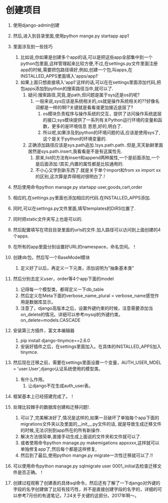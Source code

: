 # 创建项目

1. 使用django-admin创建
2. 然后,进入到目录里面,使用python mange.py startapp app1
3. 里面涉及到一些技巧
    1. 比如说,你如果是创建多个app的话,可以是把这些app全部集中到一个python包里面,这样管理起来比较方便,不过,在settings.py文件里面注册app的时候,需要把包路径填好,例如,创建一个包,叫apps,在INSTALLED_APPS里面填入'apps/app1'
    2. 如果上面只想直接填入'app1'这样的话,可以在在settings里面添加代码,把包apps添加到python的搜索路径当中,就可以了.
        1. 疑问:搜索路径,究竟,是path,但问题是属于sys还是os的呢?
            1. 一般来说,sys应该是系统相关的,os就是操作系统相关的??好像名词都是一样的啊!?关键就是看看谁更加接近底层了?
                1. os模块负责程序与操作系统的交互，提供了访问操作系统底层的接口;sys模块提供了一系列有关Python运行环境的变量和函数，更多的是环境信息
                恩恩,好的,明白了.
                2. 所以呢,如果涉及到python的环境问题的话,应该是使用sys了,这个是关于python的环境变量的.
        2. 正确添加路径应该是sys.path追加.!sys.path.path..但是,天天新鲜里面居然是sys.path.insert,我看看是不是有这属性先.
            1. 原来,list的方法有insert和append两种属性,一个是前面添加,一个是后面添加.!其实,内置的属性都是比较通用的.
            2. 不小心又学到新东西了.就是关于单个import和from xx import xx
            的区别,这次算是弄得相对很明白了.!
4. 然后使用命令python manage.py startapp user,goods,cart,order
5. 相应的,在settings.py里面也添加相应的代码.在INSTALLED_APPS添加.
6. 同时,可以在settings.py文件里面,填写templates的DIRS位置了.
7. 同时把static文件夹写上也是可以的.
8. 然后配置填写在项目目录里面的urls的文件.加入路径可以访问到上面创建的4个apps.
9. 在所有的app里面分别设置好URL的namespace，命名空间。！
10. 创建db包，然后写一个BaseModel模块
    1. 定义好了以后，再定义一下元类，添加说明为"抽象基本类"
11. 然后分别去定义user，order等4个app下面的model
    1. 记得每一个模型类，都得定义一下db_table
    2. 然后定义在Meta下面的verbose_name_plural = verbose_name感觉作用是数据库显示。
    3. 注意了，django高版本之后，设置外键约束的时候，注意需要添加当on_delete的情况。详细可以参考mysql的外键约束。on_delete=models.CASCADE
12. 安装第三方插件，富文本编辑器
    1. pip install django-tinymce==2.6.0
    2. 安装好插件之后，在settings里面加入。在具体的INSTALLED_APPS加入tinymce.

13. 然后现在迁移之前，需要在settings里面设置一个变量，AUTH_USER_MDEL = 'user.User',django认证系统使用的模型类。
    1. 有什么作用。
        1. 让django不在生成auth_user表。

14. 框架基本上已经搭建完成了。！
15. 处理比较棘手的数据库创建和迁移问题!.
    1. 可以了,完美解决好了,情况是这样的,如果一旦破坏了单独每个app下面的migrations文件夹以及里面的__init__.py文件的话,
    就是导致生成迁移文件的时候,无法识别到app所在的所有新操作.
    2. 解决方法很简单,直接手动生成上面说的文件夹和文件就可以了.
    3. 或者使用命令python manage.py makemigations appxxxx,这样就可以单独修复app了,然后每个都是这样修复,
    4. 然后到了最后,使用python mange.py migrate一次性迁移就可以了.!!
16. 可以使用命令python manage.py sqlmigrate user 0001_initial去检查迁移文件是否正确。！
17. 创建过程观察了创建表的具体sql命令，然后还有了解了一下django对外键的字段的名字创建做了比较有技巧性，并不是直接创建字段的名字的，详细的可以参考7月份的有道笔记，7.24关于关键的这部分。2017年啊～。
